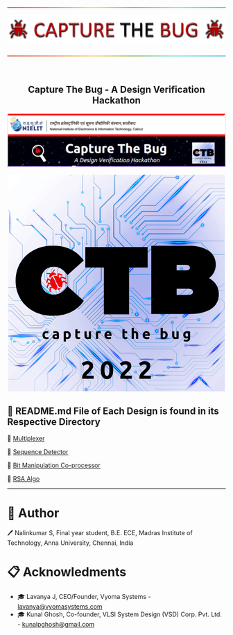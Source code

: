 </br>

<div align="center">


  
![-------](Images/rainbowline.png)

![logo](Images/logo1.png)

![-------](Images/rainbowline.png)





</br>

## Capture The Bug - A Design Verification Hackathon

![](Images/ctb1.png)

![](Images/ctb.png)

</div>

 




## :file_folder: README.md File of Each Design is found in its Respective Directory 


:open_file_folder: [Multiplexer](/level1_design1/README.md)


:open_file_folder: [Sequence Detector](/level1_design2/README.md)


:open_file_folder: [Bit Manipulation Co-processor](/level2_design/README.md)


:open_file_folder: [RSA Algo](/level3_design/README.md)

---

#  :bookmark: Author

 🖊️ Nalinkumar S, Final year student, B.E. ECE, Madras Institute of Technology, Anna University, Chennai, India

# :clipboard: Acknowledments

- 🎓 Lavanya J, CEO/Founder, Vyoma Systems - lavanya@vyomasystems.com
- 🎓 Kunal Ghosh, Co-founder, VLSI System Design (VSD) Corp. Pvt. Ltd. - kunalpghosh@gmail.com
